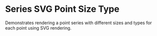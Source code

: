 # Series SVG Point Size Type

Demonstrates rendering a point series with different sizes and types for each point using SVG rendering.
